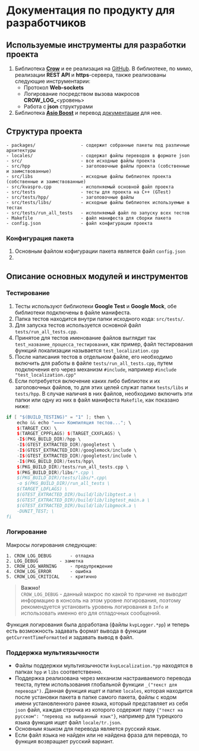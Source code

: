 # Документация по продукту для разработчиков

## Используемые инструменты для разработки проекта
1. Библиотека [**Crow**](https://crowcpp.org/master/) и ее реализация на [GitHub](https://github.com/CrowCpp/Crow). В библиотеке, по мимо, реализации **REST API** и **https**-сервера, также реализованы следующие инструментарии: 
   - Протокол **Web-sockets**
   - Логирование посредством вызова макросов **CROW_LOG_**<уровень>
   - Работа с **json** структурами
2. Библиотека **[Asio Boost](https://github.com/chriskohlhoff/asio)** и перевод [документации](https://github.com/ru-cpp-tutorials/asio-tutorial/tree/main) для нее.

## Структура проекта    

```
- packages/                 - содержит собранные пакеты под различные архитектуры
- locales/                  - содержат файлы переводов в формате json
- src/                      - все исходные файлы проекта
- src/hpp                   - заголовочные файлы проекта (собственные и заимствованные)
- src/libs                  - исходные файлы библиотек проекта (собственные и заимствованные)
- src/kvaspro.cpp           - исполняемый основной файл проекта
- src/tests                 - тесты для проекта на С++ (GTest)
- src/tests/hpp/            - заголовочные файлы 
- src/tests/libs/           - исходные файлы библиотек используемые в тестах
- src/tests/run_all_tests   - исполняемый файл по запуску всех тестов
- Makefile                  - файл манифеста для сборки пакета
- config.json               - файл конфигурации проекта
```

### Конфигурация пакета

1. Основным файлом кофигурации пакета является файл `config.json` 
2. 

## Описание основных модулей и инструментов 

### Тестирование

1. Тесты используют библиотеки **Google Test** и **Google Mock**, обе библиотеки подключены в файле манифеста.
2. Папка тестов находится внутри папки исходного кода: `src/tests/`.
3. Для запуска тестов используется основной файл `tests/run_all_tests.cpp`.
4. Принятое для тестов именование файлов выглядит так `test_название_процесса_тестирования`, как пример, файл тестирования функций локализации называется `test_localization.cpp`
5. После написания тестов в отдельном файле, его необходимо включить для работы в файле `tests/run_all_tests.cpp`, путем подключения его через механизм `#include`, например `#include "test_localization.cpp"`
6. Если потребуется включение каких либо библиотек и их заголовочных файлов, то для этих целей служат папки `tests/libs` и `tests/hpp`. В случае наличия в них файлов, необходимо включить эти папки или одну из них в файл манифеста `Makefile`, как показано ниже:
```c++
if [ "$(BUILD_TESTING)" = "1" ]; then \
    echo && echo "===> Компиляция тестов..."; \
    $(TARGET_CXX) \
    $(TARGET_CPPFLAGS) $(TARGET_CXXFLAGS) \
    -I$(PKG_BUILD_DIR)/hpp \
    -I$(GTEST_EXTRACTED_DIR)/googletest \
    -I$(GTEST_EXTRACTED_DIR)/googlemock/include \
    -I$(GTEST_EXTRACTED_DIR)/googletest/include \
    -I$(PKG_BUILD_DIR)/tests/hpp\
    $(PKG_BUILD_DIR)/tests/run_all_tests.cpp \
    $(PKG_BUILD_DIR)/libs/*.cpp \
    $(PKG_BUILD_DIR)/tests/libs/*.cpp\
    -o $(PKG_BUILD_DIR)/run_all_tests \
    $(TARGET_LDFLAGS) \
    $(GTEST_EXTRACTED_DIR)/build/lib/libgtest.a \
    $(GTEST_EXTRACTED_DIR)/build/lib/libgtest_main.a \
    $(GTEST_EXTRACTED_DIR)/build/lib/libgmock.a \
    -DUNIT_TEST; \
fi
```

### Логирование 
Макросы логирования следующие:
```
1. CROW_LOG_DEBUG       - отладка
2. LOG_DEBUG        - заметка
3. CROW_LOG_WARNING     - предупреждение
4. CROW_LOG_ERROR       - ошибка
5. CROW_LOG_CRITICAL    - критично
``` 

 > **Важно!**<br>
 `CROW_LOG_DEBUG` - данный макрос по какой то причине не выводит информацию в консоль на этом уровне логирования, поэтому рекомендуется установить уровень логирования в `Info` и использовать именно его для отладочных сообщений. 

Функция логирования была доработана (файлы `kvpLogger.*pp`) и теперь есть возможность задавать формат вывода в функции `getCurrentTimeFormatted` и задавать вывод в файл. 


### Поддержка мультиязычности

- Файлы поддержки мультиязычности `kvpLocalization.*pp` находятся в папках `hpp` и `libs` соответственно. 
- Поддержка реализована через механизм настраиваемого перевода текста, путем использования глобальной функции `_("текст для перевода")`. Данная функция ищет и папке `locales`, которая находится после установки пакета в папке самого пакета, файлы с кодом имени установленного ранее языка, который представляет из себя `json` файл, каждая строчка из которого содержит пару `{"текст на русском": "перевод на выбранный язык"}`, например для турецкого языка функция ищет файл `locale/tr.json`. 
- Основным языком для перевода является русский язык. 
- Если файл языка не найден или не найдена фраза для перевода, то функция возвращает русский вариант. 
